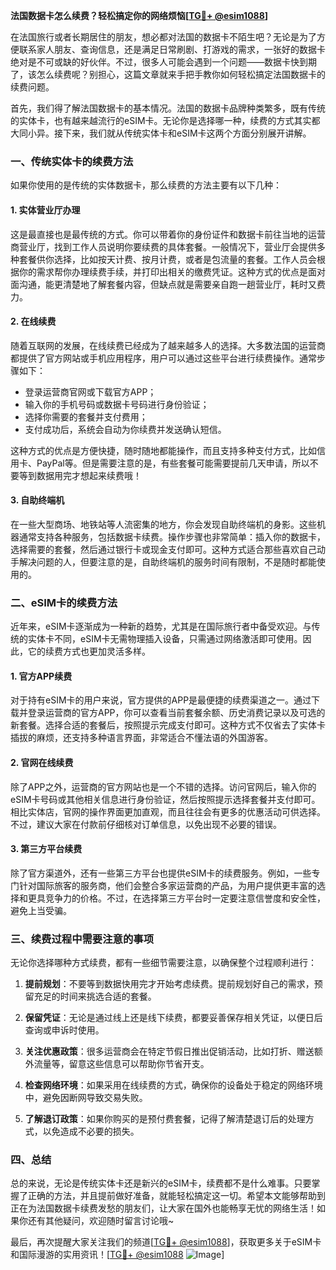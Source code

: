 **法国数据卡怎么续费？轻松搞定你的网络烦恼[[TG💪+ @esim1088](https://t.me/s/esim1088)]**

在法国旅行或者长期居住的朋友，想必都对法国的数据卡不陌生吧？无论是为了方便联系家人朋友、查询信息，还是满足日常刷剧、打游戏的需求，一张好的数据卡绝对是不可或缺的好伙伴。不过，很多人可能会遇到一个问题——数据卡快到期了，该怎么续费呢？别担心，这篇文章就来手把手教你如何轻松搞定法国数据卡的续费问题。

首先，我们得了解法国数据卡的基本情况。法国的数据卡品牌种类繁多，既有传统的实体卡，也有越来越流行的eSIM卡。无论你是选择哪一种，续费的方式其实都大同小异。接下来，我们就从传统实体卡和eSIM卡这两个方面分别展开讲解。

### 一、传统实体卡的续费方法

如果你使用的是传统的实体数据卡，那么续费的方法主要有以下几种：

#### 1. 实体营业厅办理
这是最直接也是最传统的方式。你可以带着你的身份证件和数据卡前往当地的运营商营业厅，找到工作人员说明你要续费的具体套餐。一般情况下，营业厅会提供多种套餐供你选择，比如按天计费、按月计费，或者是包流量的套餐。工作人员会根据你的需求帮你办理续费手续，并打印出相关的缴费凭证。这种方式的优点是面对面沟通，能更清楚地了解套餐内容，但缺点就是需要亲自跑一趟营业厅，耗时又费力。

#### 2. 在线续费
随着互联网的发展，在线续费已经成为了越来越多人的选择。大多数法国的运营商都提供了官方网站或手机应用程序，用户可以通过这些平台进行续费操作。通常步骤如下：
- 登录运营商官网或下载官方APP；
- 输入你的手机号码或数据卡号码进行身份验证；
- 选择你需要的套餐并支付费用；
- 支付成功后，系统会自动为你续费并发送确认短信。

这种方式的优点是方便快捷，随时随地都能操作，而且支持多种支付方式，比如信用卡、PayPal等。但是需要注意的是，有些套餐可能需要提前几天申请，所以不要等到数据用完才想起来续费哦！

#### 3. 自助终端机
在一些大型商场、地铁站等人流密集的地方，你会发现自助终端机的身影。这些机器通常支持各种服务，包括数据卡续费。操作步骤也非常简单：插入你的数据卡，选择需要的套餐，然后通过银行卡或现金支付即可。这种方式适合那些喜欢自己动手解决问题的人，但要注意的是，自助终端机的服务时间有限制，不是随时都能使用的。

### 二、eSIM卡的续费方法

近年来，eSIM卡逐渐成为一种新的趋势，尤其是在国际旅行者中备受欢迎。与传统的实体卡不同，eSIM卡无需物理插入设备，只需通过网络激活即可使用。因此，它的续费方式也更加灵活多样。

#### 1. 官方APP续费
对于持有eSIM卡的用户来说，官方提供的APP是最便捷的续费渠道之一。通过下载并登录运营商的官方APP，你可以查看当前套餐余额、历史消费记录以及可选的新套餐。选择合适的套餐后，按照提示完成支付即可。这种方式不仅省去了实体卡插拔的麻烦，还支持多种语言界面，非常适合不懂法语的外国游客。

#### 2. 官网在线续费
除了APP之外，运营商的官方网站也是一个不错的选择。访问官网后，输入你的eSIM卡号码或其他相关信息进行身份验证，然后按照提示选择套餐并支付即可。相比实体店，官网的操作界面更加直观，而且往往会有更多的优惠活动可供选择。不过，建议大家在付款前仔细核对订单信息，以免出现不必要的错误。

#### 3. 第三方平台续费
除了官方渠道外，还有一些第三方平台也提供eSIM卡的续费服务。例如，一些专门针对国际旅客的服务商，他们会整合多家运营商的产品，为用户提供更丰富的选择和更具竞争力的价格。不过，在选择第三方平台时一定要注意信誉度和安全性，避免上当受骗。

### 三、续费过程中需要注意的事项

无论你选择哪种方式续费，都有一些细节需要注意，以确保整个过程顺利进行：

1. **提前规划**：不要等到数据快用完才开始考虑续费。提前规划好自己的需求，预留充足的时间来挑选合适的套餐。
   
2. **保留凭证**：无论是通过线上还是线下续费，都要妥善保存相关凭证，以便日后查询或申诉时使用。

3. **关注优惠政策**：很多运营商会在特定节假日推出促销活动，比如打折、赠送额外流量等，留意这些信息可以帮助你节省开支。

4. **检查网络环境**：如果采用在线续费的方式，确保你的设备处于稳定的网络环境中，避免因断网导致交易失败。

5. **了解退订政策**：如果你购买的是预付费套餐，记得了解清楚退订后的处理方式，以免造成不必要的损失。

### 四、总结

总的来说，无论是传统实体卡还是新兴的eSIM卡，续费都不是什么难事。只要掌握了正确的方法，并且提前做好准备，就能轻松搞定这一切。希望本文能够帮助到正在为法国数据卡续费发愁的朋友们，让大家在国外也能畅享无忧的网络生活！如果你还有其他疑问，欢迎随时留言讨论哦~

最后，再次提醒大家关注我们的频道[[TG💪+ @esim1088](https://t.me/s/esim1088)]，获取更多关于eSIM卡和国际漫游的实用资讯！[[TG💪+ @esim1088](https://t.me/s/esim1088) ![Image](https://i.postimg.cc/4NQfJmqS/Snipaste-2025-05-13-00-14-12.png)]